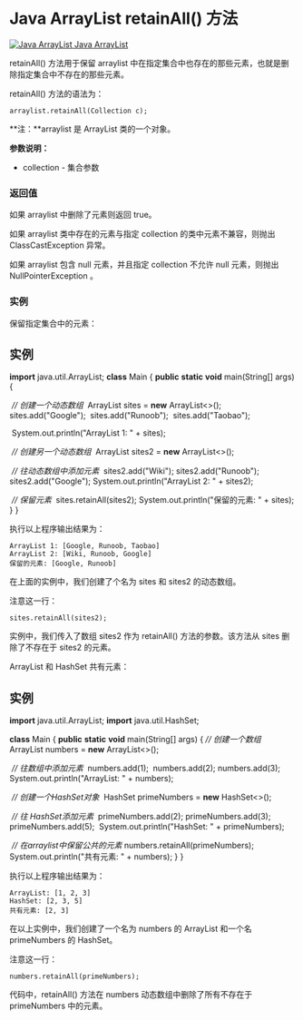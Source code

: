 # Java ArrayList retainAll() 方法

[![Java ArrayList](https://www.runoob.com/images/up.gif) Java ArrayList](https://www.runoob.com/java/java-arraylist.html)

retainAll() 方法用于保留 arraylist 中在指定集合中也存在的那些元素，也就是删除指定集合中不存在的那些元素。

retainAll() 方法的语法为：

```
arraylist.retainAll(Collection c);
```

**注：**arraylist 是 ArrayList 类的一个对象。

**参数说明：**

- collection - 集合参数

### 返回值

如果 arraylist 中删除了元素则返回 true。

如果 arraylist 类中存在的元素与指定 collection 的类中元素不兼容，则抛出 ClassCastException 异常。

如果 arraylist 包含 null 元素，并且指定 collection 不允许 null 元素，则抛出 NullPointerException 。

### 实例

保留指定集合中的元素：

## 实例

**import** java.util.ArrayList;
**class** Main {
  **public** **static** **void** main(String[] args){

​    *// 创建一个动态数组*
​    ArrayList<String> sites = **new** ArrayList<>();
​    
​    sites.add("Google");
​    sites.add("Runoob");
​    sites.add("Taobao");

​    System.out.println("ArrayList 1: " + sites);

​    *// 创建另一个动态数组*
​    ArrayList<String> sites2 = **new** ArrayList<>();

​    *// 往动态数组中添加元素*
​    sites2.add("Wiki");
​    sites2.add("Runoob");
​    sites2.add("Google");
​    System.out.println("ArrayList 2: " + sites2);

​    *// 保留元素*
​    sites.retainAll(sites2);
​    System.out.println("保留的元素: " + sites);
  }
}

执行以上程序输出结果为：

```
ArrayList 1: [Google, Runoob, Taobao]
ArrayList 2: [Wiki, Runoob, Google]
保留的元素: [Google, Runoob]
```

在上面的实例中，我们创建了个名为 sites 和 sites2 的动态数组。

注意这一行：

```
sites.retainAll(sites2);
```

实例中，我们传入了数组 sites2 作为 retainAll() 方法的参数。该方法从 sites 删除了不存在于 sites2 的元素。

ArrayList 和 HashSet 共有元素：

## 实例

**import** java.util.ArrayList;
**import** java.util.HashSet;

**class** Main {
  **public** **static** **void** main(String[] args) {
    *// 创建一个数组*
    ArrayList<Integer> numbers = **new** ArrayList<>();

​    *// 往数组中添加元素*
​    numbers.add(1);
​    numbers.add(2);
​    numbers.add(3);
​    System.out.println("ArrayList: " + numbers);

​    *// 创建一个HashSet对象*
​    HashSet<Integer> primeNumbers = **new** HashSet<>();

​    *// 往 HashSet添加元素*
​    primeNumbers.add(2);
​    primeNumbers.add(3);
​    primeNumbers.add(5);
​    System.out.println("HashSet: " + primeNumbers);

​    *// 在arraylist中保留公共的元素*
​    numbers.retainAll(primeNumbers);
​    System.out.println("共有元素: " + numbers);
  }
}

执行以上程序输出结果为：

```
ArrayList: [1, 2, 3]
HashSet: [2, 3, 5]
共有元素: [2, 3]
```

在以上实例中，我们创建了一个名为 numbers 的 ArrayList 和一个名 primeNumbers 的 HashSet。

注意这一行：

```
numbers.retainAll(primeNumbers);
```

代码中，retainAll() 方法在 numbers 动态数组中删除了所有不存在于 primeNumbers 中的元素。